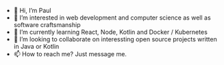 - 👋 Hi, I’m Paul
- 👀 I’m interested in web development and computer science as well as software craftsmanship
- 🌱 I’m currently learning React, Node, Kotlin and Docker / Kubernetes
- 💞️ I’m looking to collaborate on interessting open source projects written in Java or Kotlin
- 📫 How to reach me? Just message me.

<!---
gaidap/gaidap is a ✨ special ✨ repository because its `README.md` (this file) appears on your GitHub profile.
You can click the Preview link to take a look at your changes.
--->
